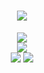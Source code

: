 
<h1 align="center">
  <a href="https://wwww.xwysyy.life/">
    <img src="https://readme-typing-svg.herokuapp.com/?lines=console.log(%22Hello%2C%20World!%22);欢迎来到xwysyy主页!&center=true&size=27">
  </a>
</h1>


<div align="center">
    <img  src="https://github-readme-stats-git-masterrstaa-rickstaa.vercel.app/api/top-langs/?username=xwysyy&hide_title=true&hide_border=true&layout=compact&langs_count=6&text_color=000&icon_color=fff&bg_color=0,52fa5a,4dfcff,c64dff&theme=graywhite" />
</div>

<div align="center">
    <img  src="https://codeforces-readme-api.xwysyy.cn/api/card?username=kmsgk" /><br>
    <img  src="https://codeforces-readme-api.xwysyy.cn/api/badge?username=kmsgk" />
    <img  src="https://codeforces-readme-api.xwysyy.cn/api/badge?username=xwysyy" />
</div>
